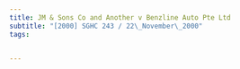 ```yaml
---
title: JM & Sons Co and Another v Benzline Auto Pte Ltd 
subtitle: "[2000] SGHC 243 / 22\_November\_2000"
tags:


---
```


